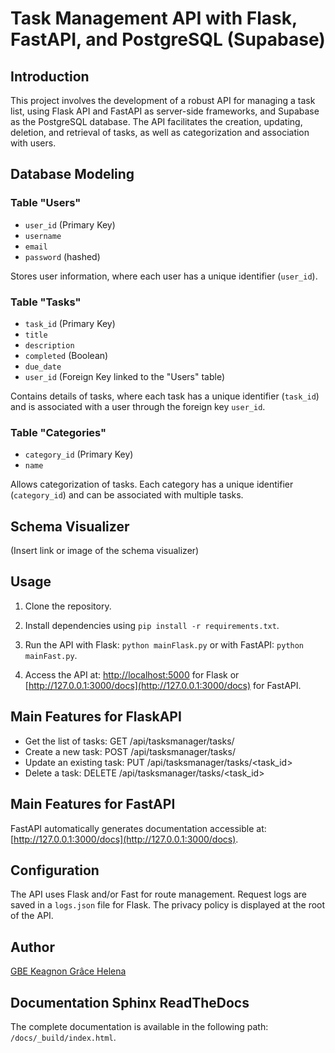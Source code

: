 # Task Management API with Flask, FastAPI, and PostgreSQL (Supabase)

## Introduction

This project involves the development of a robust API for managing a task list, using Flask API and FastAPI as server-side frameworks, and Supabase as the PostgreSQL database. The API facilitates the creation, updating, deletion, and retrieval of tasks, as well as categorization and association with users.

## Database Modeling

### Table "Users"

- `user_id` (Primary Key)
- `username`
- `email`
- `password` (hashed)

Stores user information, where each user has a unique identifier (`user_id`).

### Table "Tasks"

- `task_id` (Primary Key)
- `title`
- `description`
- `completed` (Boolean)
- `due_date`
- `user_id` (Foreign Key linked to the "Users" table)

Contains details of tasks, where each task has a unique identifier (`task_id`) and is associated with a user through the foreign key `user_id`.

### Table "Categories"

- `category_id` (Primary Key)
- `name`

Allows categorization of tasks. Each category has a unique identifier (`category_id`) and can be associated with multiple tasks.

## Schema Visualizer

(Insert link or image of the schema visualizer)

## Usage

1. Clone the repository.

2. Install dependencies using `pip install -r requirements.txt`.

3. Run the API with Flask: `python mainFlask.py` or with FastAPI: `python mainFast.py`.

4. Access the API at: [http://localhost:5000](http://localhost:5000) for Flask or [http://127.0.0.1:3000/docs](http://127.0.0.1:3000/docs) for FastAPI.

## Main Features for FlaskAPI

- Get the list of tasks: GET /api/tasksmanager/tasks/
- Create a new task: POST /api/tasksmanager/tasks/
- Update an existing task: PUT /api/tasksmanager/tasks/<task_id>
- Delete a task: DELETE /api/tasksmanager/tasks/<task_id>

## Main Features for FastAPI

FastAPI automatically generates documentation accessible at: [http://127.0.0.1:3000/docs](http://127.0.0.1:3000/docs).

## Configuration

The API uses Flask and/or Fast for route management. Request logs are saved in a `logs.json` file for Flask. The privacy policy is displayed at the root of the API.

## Author

[GBE Keagnon Grâce Helena](mailto:keagnon.gbe@gmail.com)

## Documentation Sphinx ReadTheDocs

The complete documentation is available in the following path: `/docs/_build/index.html`.
